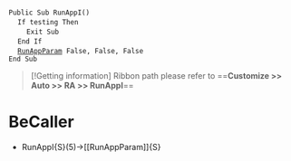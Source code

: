 &nbsp;  &nbsp;  &nbsp;  &nbsp;  
`Public Sub RunAppI()`  
&nbsp;&nbsp;&nbsp;&nbsp;`If testing Then`  
&nbsp;&nbsp;&nbsp;&nbsp;&nbsp;&nbsp;&nbsp;&nbsp;`Exit Sub`  
&nbsp;&nbsp;&nbsp;&nbsp;`End If`  
&nbsp;&nbsp;&nbsp;&nbsp;[`RunAppParam`](RunAppParam)` False, False, False`  
`End Sub`  


> [!Getting information]
> Ribbon path please refer to ==**Customize >> Auto >> RA >> RunAppI**==


# BeCaller
- RunAppI{S}(5)->[[RunAppParam]]{S}


